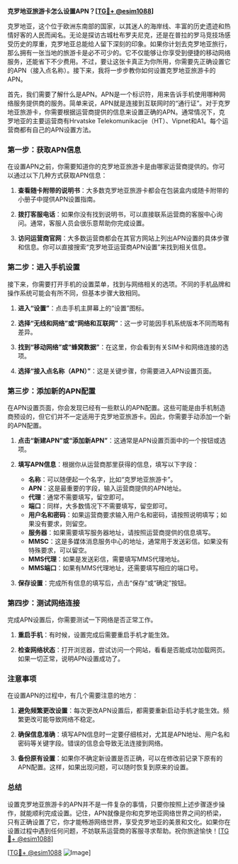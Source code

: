 **克罗地亚旅游卡怎么设置APN？[[TG💪+ @esim1088](https://t.me/s/esim1088)]**

克罗地亚，这个位于欧洲东南部的国家，以其迷人的海岸线、丰富的历史遗迹和热情好客的人民而闻名。无论是探访古城杜布罗夫尼克，还是在普拉的罗马竞技场感受历史的厚重，克罗地亚总能给人留下深刻的印象。如果你计划去克罗地亚旅行，那么拥有一张当地的旅游卡是必不可少的。它不仅能够让你享受到便捷的移动网络服务，还能省下不少费用。不过，要让这张卡真正为你所用，你需要先正确设置它的APN（接入点名称）。接下来，我将一步步教你如何设置克罗地亚旅游卡的APN。

首先，我们需要了解什么是APN。APN是一个标识符，用来告诉手机使用哪种网络服务提供商的服务。简单来说，APN就是连接到互联网时的“通行证”。对于克罗地亚旅游卡，你需要根据运营商提供的信息来设置正确的APN。通常情况下，克罗地亚的主要运营商有Hrvatske Telekomunikacije（HT）、Vipnet和A1。每个运营商都有自己的APN设置方法。

### 第一步：获取APN信息

在设置APN之前，你需要知道你的克罗地亚旅游卡是由哪家运营商提供的。你可以通过以下几种方式获取APN信息：

1. **查看随卡附带的说明书**：大多数克罗地亚旅游卡都会在包装盒内或随卡附带的小册子中提供APN设置指南。
   
2. **拨打客服电话**：如果你没有找到说明书，可以直接联系运营商的客服中心询问。通常，客服人员会很乐意帮助你完成设置。

3. **访问运营商官网**：大多数运营商都会在其官方网站上列出APN设置的具体步骤和信息。你可以直接搜索“克罗地亚运营商APN设置”来找到相关信息。

### 第二步：进入手机设置

接下来，你需要打开手机的设置菜单，找到与网络相关的选项。不同的手机品牌和操作系统可能会有所不同，但基本步骤大致相同。

1. **进入“设置”**：点击手机主屏幕上的“设置”图标。
   
2. **选择“无线和网络”或“网络和互联网”**：这一步可能因手机系统版本不同而略有差异。

3. **找到“移动网络”或“蜂窝数据”**：在这里，你会看到有关SIM卡和网络连接的选项。

4. **选择“接入点名称（APN）”**：这是关键步骤，你需要进入APN设置页面。

### 第三步：添加新的APN配置

在APN设置页面，你会发现已经有一些默认的APN配置。这些可能是由手机制造商预设的，但它们并不一定适用于克罗地亚旅游卡。因此，你需要手动添加一个新的APN配置。

1. **点击“新建APN”或“添加新APN”**：这通常是APN设置页面中的一个按钮或选项。

2. **填写APN信息**：根据你从运营商那里获得的信息，填写以下字段：
   - **名称**：可以随便起一个名字，比如“克罗地亚旅游卡”。
   - **APN**：这是最重要的字段，输入运营商提供的APN地址。
   - **代理**：通常不需要填写，留空即可。
   - **端口**：同样，大多数情况下不需要填写，留空即可。
   - **用户名和密码**：如果运营商要求输入用户名和密码，请按照说明填写；如果没有要求，则留空。
   - **服务器**：如果需要填写服务器地址，请按照运营商提供的信息填写。
   - **MMSC**：这是多媒体消息服务中心的地址，通常用于发送彩信。如果没有特殊要求，可以留空。
   - **MMS代理**：如果是发送彩信，需要填写MMS代理地址。
   - **MMS端口**：如果有MMS代理地址，还需要填写相应的端口号。

3. **保存设置**：完成所有信息的填写后，点击“保存”或“确定”按钮。

### 第四步：测试网络连接

完成APN设置后，你需要测试一下网络是否正常工作。

1. **重启手机**：有时候，设置完成后需要重启手机才能生效。
   
2. **检查网络状态**：打开浏览器，尝试访问一个网站，看看是否能成功加载网页。如果一切正常，说明APN设置成功了。

### 注意事项

在设置APN的过程中，有几个需要注意的地方：

1. **避免频繁更改设置**：每次更改APN设置后，都需要重新启动手机才能生效。频繁更改可能导致网络不稳定。
   
2. **确保信息准确**：填写APN信息时一定要仔细核对，尤其是APN地址、用户名和密码等关键字段。错误的信息会导致无法连接到网络。

3. **备份原有设置**：如果你不确定新设置是否正确，可以在修改前记录下原有的APN配置。这样，如果出现问题，可以随时恢复到原来的设置。

### 总结

设置克罗地亚旅游卡的APN并不是一件复杂的事情，只要你按照上述步骤逐步操作，就能顺利完成设置。记住，APN就像是你和克罗地亚网络世界之间的桥梁，只有正确设置了它，你才能畅游网络世界，享受克罗地亚的美景和文化。如果你在设置过程中遇到任何问题，不妨联系运营商的客服寻求帮助。祝你旅途愉快！[[TG💪+ @esim1088](https://t.me/s/esim1088)]

[[TG💪+ @esim1088](https://t.me/s/esim1088) ![Image](https://i.postimg.cc/4NQfJmqS/Snipaste-2025-05-13-00-14-12.png)]